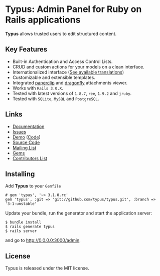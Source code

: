 # Typus: Admin Panel for Ruby on Rails applications

**Typus** allows trusted users to edit structured content.

## Key Features

- Built-in Authentication and Access Control Lists.
- CRUD and custom actions for your models on a clean interface.
- Internationalized interface ([See available translations][locales])
- Customizable and extensible templates.
- Integrated [paperclip][paperclip] and [dragonfly][dragonfly] attachments viewer.
- Works with `Rails 3.0.X`.
- Tested with latest versions of `1.8.7`, `ree`, `1.9.2` and `jruby`.
- Tested with `SQLite`, `MySQL` and `PostgreSQL`.

## Links

- [Documentation](https://github.com/typus/typus/wiki)
- [Issues](https://github.com/typus/typus/issues)
- [Demo](http://demo.typuscms.com/) ([Code][code])
- [Source Code](http://github.com/typus/typus)
- [Mailing List](http://groups.google.com/group/typus)
- [Gems](http://rubygems.org/gems/typus)
- [Contributors List](http://github.com/typus/typus/contributors)

## Installing

Add **Typus** to your `Gemfile`

    # gem 'typus', '~> 3.1.0.rc'
    gem 'typus', :git => 'git://github.com/typus/typus.git', :branch => '3-1-unstable'

Update your bundle, run the generator and start the application server:

    $ bundle install
    $ rails generate typus
    $ rails server

and go to <http://0.0.0.0:3000/admin>.

## License

Typus is released under the MIT license.

[paperclip]: http://rubygems.org/gems/paperclip
[dragonfly]: http://rubygems.org/gems/dragonfly
[code]: https://github.com/typus/typus/tree/master/test/fixtures/rails_app
[locales]: https://github.com/typus/typus/tree/master/config/locales